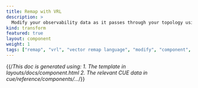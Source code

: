 ```yaml
---
title: Remap with VRL
description: >
  Modify your observability data as it passes through your topology using [Vector Remap Language](/docs/reference/vrl) (VRL)
kind: transform
featured: true
layout: component
weight: 1
tags: ["remap", "vrl", "vector remap language", "modify", "component", "transform"]
---
```


{{/*This doc is generated using:
     1. The template in layouts/docs/component.html
2. The relevant CUE data in cue/reference/components/...*/}}
